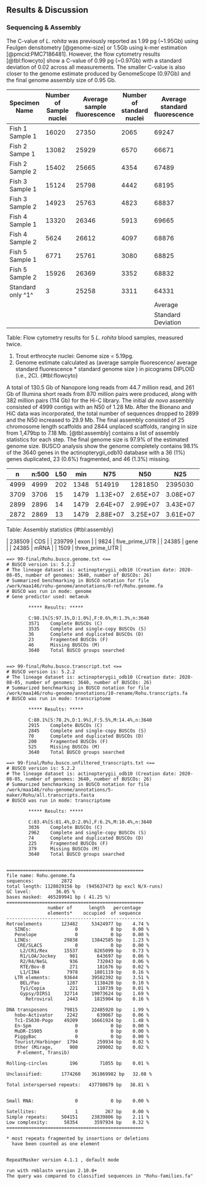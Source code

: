 ## Results & Discussion 

<!-- 
Results and Discussion: Should include a description of the genomes, coverage 
amount of genome sequenced, details of sequence variants ascertained, 
identifications of deletions, comparison of strains/genomes (if reporting WGS 
of multiple strains/organisms), and relevance of findings to overall 
organism/strain catalog.
-->

### Sequencing & Assembly 

The C-value of *L. rohita* was previously reported as 1.99 pg (~1.95Gb) using Feulgen densitometry [@genome-size] or 1.5Gb using k-mer estimation [@pmcid:PMC7186481]. 
However, the flow cytometry results [@tbl:flowcyto] show a C-value of 0.99 pg (~0.97Gb) with a standard deviation of 0.02 across all measurements. 
The smaller C-value is also closer to the genome estimate produced by GenomeScope (0.97Gb) and the final genome assembly size of 0.95 Gb.


| Specimen Name     | Number of Sample nuclei | Average sample fluorescence | Number of standard nuclei | Average standard fluorescence | Estimated Genome size ^2^ | HAPLOID       |
|-------------------|-------------------------|-----------------------------|---------------------------|-------------------------------|---------------------------|---------------|
| Fish 1 Sample 1   | 16020                   | 27350                       | 2065                      | 69247                         | 2.049857756               | 1.024928878   |
| Fish 2 Sampe 1    | 13082                   | 25929                       | 6570                      | 66671                         | 2.018441451               | 1.0092207255  |
| Fish 2 Sample 2   | 15402                   | 25665                       | 4354                      | 67489                         | 1.973674969               | 0.9868374845  |
| Fish 3 Sample 1   | 15124                   | 25798                       | 4442                      | 68195                         | 1.963364176               | 0.981682088   |
| Fish 3 Sample 2   | 14923                   | 25763                       | 4823                      | 68837                         | 1.942414254               | 0.971207127   |
| Fish 4 Sample 1   | 13320                   | 26346                       | 5913                      | 69665                         | 1.962760927               | 0.9813804635  |
| Fish 4 Sample 2   | 5624                    | 26612                       | 4097                      | 68876                         | 2.005288925               | 1.0026444625  |
| Fish 5 Sample 1   | 6771                    | 25761                       | 3080                      | 68825                         | 1.942602107               | 0.9713010535  |
| Fish 5 Sample 2   | 15926                   | 26369                       | 3352                      | 68832                         | 1.988248344               | 0.994124172   |
| Standard only ^1^ | 3                       | 25258                       | 3311                      | 64331                         | NA                        |               |
|                   |                         |                             |                           | Average                       | 1.982961434               | 0.9914807172  |
|                   |                         |                             |                           | Standard Deviation            | 0.03607582                | 0.01803790999 |

Table: Flow cytometry results for 5 *L. rohita* blood samples, measured twice. 
1) Trout erthrocyte nuclei: Genome size = 5.19pg.
2) Genome estimate calculated as (average sample fluorescence/ average standard fluorescence * standard genome size ) in picograms DIPLOID (i.e., 2C).
{#tbl:flowcyto}

A total of 130.5 Gb of Nanopore long reads from 44.7 million read, and 261 Gb of Illumina short reads from 870 million pairs were produced, along with 382 million pairs (114 Gb) for the Hi-C library.
The initial *de novo* assembly consisted of 4999 contigs with an N50 of 1.28 Mb. 
After the Bionano and HiC data was incorporated, the total number of sequences dropped to 2899 and the N50 increased to 29.9 Mb.
The final assembly consisted of 25 chromosome length scaffolds and 2844 unplaced scaffolds, ranging in size from 1,479bp to 7.18 Mb.
[@tbl:assembly] contains a list of assembly statistics for each step.
The final genome size is 97.9% of the estimated genome size. 
BUSCO analysis show the genome completely contains 98.1% of the 3640 genes in the actinopterygii_odb10 database with a 36 (1%) genes duplicated, 23 (0.6%) fragmented, and 46 (1.3%) missing.

| n    | n:500 | L50 | min  | N75      | N50      | N25      | E-size   | max      | sum      | name    |
|------|-------|-----|------|----------|----------|----------|----------|----------|----------|---------|
| 4999 | 4999  | 202 | 1348 | 514919   | 1281850  | 2395030  | 1727184  | 7832582  | 9.43E+08 | wtdbg2  |
| 3709 | 3706  | 15  | 1479 | 1.13E+07 | 2.65E+07 | 3.08E+07 | 2.20E+07 | 3.79E+07 | 9.46E+08 | bionano |
| 2899 | 2896  | 14  | 1479 | 2.64E+07 | 2.99E+07 | 3.43E+07 | 2.69E+07 | 4.45E+07 | 9.46E+08 | hic     |
| 2872 | 2869  | 13  | 1479 | 2.88E+07 | 3.25E+07 | 3.61E+07 | 3.00E+07 | 4.53E+07 | 9.46E+08 | ragtag  |
Table: Assembly statistics
{#tbl:assembly}


 
| 238509 | CDS              |
| 239799 | exon             |
| 9824   | five_prime_UTR   |
| 24385  | gene             |
| 24385  | mRNA             |
| 1509   | three_prime_UTR  |
 

```
==> 99-final/Rohu.busco.genome.txt <== 
# BUSCO version is: 5.2.2  
# The lineage dataset is: actinopterygii_odb10 (Creation date: 2020-08-05, number of genomes: 3640, number of BUSCOs: 26) 
# Summarized benchmarking in BUSCO notation for file /work/maa146/rohu-genome/annotations/0-ref/Rohu.genome.fa 
# BUSCO was run in mode: genome 
# Gene predictor used: metaeuk 
  
        ***** Results: ***** 
  
        C:98.1%[S:97.1%,D:1.0%],F:0.6%,M:1.3%,n:3640        
        3571    Complete BUSCOs (C)                         
        3535    Complete and single-copy BUSCOs (S)         
        36      Complete and duplicated BUSCOs (D)          
        23      Fragmented BUSCOs (F)                       
        46      Missing BUSCOs (M)                          
        3640    Total BUSCO groups searched                 
  
```

```
==> 99-final/Rohu.busco.transcript.txt <== 
# BUSCO version is: 5.2.2  
# The lineage dataset is: actinopterygii_odb10 (Creation date: 2020-08-05, number of genomes: 3640, number of BUSCOs: 26) 
# Summarized benchmarking in BUSCO notation for file /work/maa146/rohu-genome/annotations/10-rename/Rohu.transcripts.fa 
# BUSCO was run in mode: transcriptome 
  
        ***** Results: ***** 
  
        C:80.1%[S:78.2%,D:1.9%],F:5.5%,M:14.4%,n:3640       
        2915    Complete BUSCOs (C)                         
        2845    Complete and single-copy BUSCOs (S)         
        70      Complete and duplicated BUSCOs (D)          
        200     Fragmented BUSCOs (F)                       
        525     Missing BUSCOs (M)                          
        3640    Total BUSCO groups searched                 

```

```
==> 99-final/Rohu.busco.unfiltered_transcripts.txt <== 
# BUSCO version is: 5.2.2  
# The lineage dataset is: actinopterygii_odb10 (Creation date: 2020-08-05, number of genomes: 3640, number of BUSCOs: 26) 
# Summarized benchmarking in BUSCO notation for file /work/maa146/rohu-genome/annotations/5-maker/Rohu/all.transcripts.fasta 
# BUSCO was run in mode: transcriptome 
  
        ***** Results: ***** 
  
        C:83.4%[S:81.4%,D:2.0%],F:6.2%,M:10.4%,n:3640       
        3036    Complete BUSCOs (C)                         
        2962    Complete and single-copy BUSCOs (S)         
        74      Complete and duplicated BUSCOs (D)          
        225     Fragmented BUSCOs (F)                       
        379     Missing BUSCOs (M)                          
        3640    Total BUSCO groups searched                 
  
```


```
================================================== 
file name: Rohu.genome.fa            
sequences:          2872 
total length: 1128029156 bp  (945637473 bp excl N/X-runs) 
GC level:         36.05 % 
bases masked:  465289941 bp ( 41.25 %) 
================================================== 
               number of      length   percentage 
               elements*    occupied  of sequence 
-------------------------------------------------- 
Retroelements       123482     53424977 bp    4.74 % 
   SINEs:                0            0 bp    0.00 % 
   Penelope              0            0 bp    0.00 % 
   LINEs:            29838     13842585 bp    1.23 % 
    CRE/SLACS            0            0 bp    0.00 % 
     L2/CR1/Rex      15537      8265099 bp    0.73 % 
     R1/LOA/Jockey     981       643697 bp    0.06 % 
     R2/R4/NeSL        936       732043 bp    0.06 % 
     RTE/Bov-B         271       181676 bp    0.02 % 
     L1/CIN4          7978      1801119 bp    0.16 % 
   LTR elements:     93644     39582392 bp    3.51 % 
     BEL/Pao          1287      1138420 bp    0.10 % 
     Ty1/Copia         221       110739 bp    0.01 % 
     Gypsy/DIRS1     32714     19073624 bp    1.69 % 
       Retroviral     2443      1815904 bp    0.16 % 
  
DNA transposons      79815     22485920 bp    1.99 % 
   hobo-Activator     2242       639067 bp    0.06 % 
   Tc1-IS630-Pogo    49209     16661924 bp    1.48 % 
   En-Spm                0            0 bp    0.00 % 
   MuDR-IS905            0            0 bp    0.00 % 
   PiggyBac              0            0 bp    0.00 % 
   Tourist/Harbinger  1794       259934 bp    0.02 % 
   Other (Mirage,      900       209002 bp    0.02 % 
    P-element, Transib) 
  
Rolling-circles        196        71055 bp    0.01 % 
  
Unclassified:       1774260    361869982 bp   32.08 % 
  
Total interspersed repeats:   437780879 bp   38.81 % 
  
  
Small RNA:               0            0 bp    0.00 % 
  
Satellites:              1          267 bp    0.00 % 
Simple repeats:     504151     23839806 bp    2.11 % 
Low complexity:      58354      3597934 bp    0.32 % 
================================================== 
  
* most repeats fragmented by insertions or deletions 
  have been counted as one element 
                                                       
  
RepeatMasker version 4.1.1 , default mode 
                                         
run with rmblastn version 2.10.0+ 
The query was compared to classified sequences in "Rohu-families.fa" 
 
```
